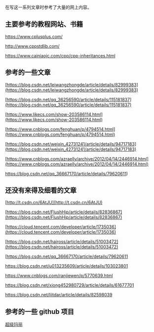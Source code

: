 
在写这一系列文章时参考了大量的网上内容。

## 主要参考的教程网站、书籍

https://www.cplusplus.com/

http://www.cppstdlib.com/ 

https://www.cainiaojc.com/cpp/cpp-inheritances.html

## 参考的一些文章

[https://blog.csdn.net/leiwangzhongde/article/details/82999383](https://blog.csdn.net/leiwangzhongde/article/details/82999383)

[https://blog.csdn.net/qq_36256590/article/details/115181837](https://blog.csdn.net/qq_36256590/article/details/115181837)

[https://www.likecs.com/show-203586114.html](https://www.likecs.com/show-203586114.html)

[https://www.cnblogs.com/fenghuan/p/4794514.html](https://www.cnblogs.com/fenghuan/p/4794514.html)

[https://blog.csdn.net/weixin_42731241/article/details/94717183](https://blog.csdn.net/weixin_42731241/article/details/94717183)

[https://www.cnblogs.com/azraelly/archive/2012/04/14/2446914.html](https://www.cnblogs.com/azraelly/archive/2012/04/14/2446914.html)

https://blog.csdn.net/qq_36667170/article/details/79620611)

## 还没有来得及细看的文章

[http://t.csdn.cn/6AtJU](http://t.csdn.cn/6AtJU)

[https://blog.csdn.net/FlushHip/article/details/82836867](https://blog.csdn.net/FlushHip/article/details/82836867)

[https://cloud.tencent.com/developer/article/1735036](https://cloud.tencent.com/developer/article/1735036)

[https://blog.csdn.net/haiross/article/details/51003472](https://blog.csdn.net/haiross/article/details/51003472)

[https://blog.csdn.net/qq_36667170/article/details/79620611

https://blog.csdn.net/u013235609/article/details/103023801

https://www.cnblogs.com/ranjiewen/p/5770639.html

https://blog.csdn.net/xiong452980729/article/details/61677701

https://blog.csdn.net/liitdar/article/details/82598039

## 参考的一些 github 项目

[超级玛丽](https://github.com/amhnu/SimpleNES)